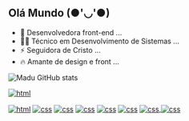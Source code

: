 ## Olá Mundo (●'◡'●)

- 🧠 Desenvolvedora front-end ...
- 🐱‍👤 Técnico em Desenvolvimento de Sistemas ...
- ⚡ Seguidora de Cristo ...
- 🔥 Amante de design e front ...

![Madu GitHub stats](https://github-readme-stats.vercel.app/api?username=madu-montes&show_icons=true&theme=onedark)

<a target="_blank" href="https://www.linkedin.com/in/maria-eduarda-montes-da-silva-28727322b/"><img align="center" alt="html" src="https://img.shields.io/badge/LinkedIn-0077B5?style=for-the-badge&logo=linkedin&logoColor=white"/></a>

<div style="display: inline_block"<br>
<a target="_blank" href="#"><img align="center" alt="html" src="https://img.shields.io/badge/HTML5-E34F26?style=for-the-badge&logo=html5&logoColor=white"/></a>
<a target="_blank" href="#"><img align="center" alt="css" src="https://img.shields.io/badge/CSS3-1572B6?style=for-the-badge&logo=css3&logoColor=white"/></a>
<a target="_blank" href="#"><img align="center" alt="css" src="https://img.shields.io/badge/Bootstrap-563D7C?style=for-the-badge&logo=bootstrap&logoColor=white"/></a>
<a target="_blank" href="#"><img align="center" alt="css" src="https://img.shields.io/badge/javascript-%23323330.svg?style=for-the-badge&logo=javascript&logoColor=%23F7DF1E"/></a>
<a target="_blank" href="#"><img align="center" alt="css" src="https://img.shields.io/badge/figma-%23F24E1E.svg?style=for-the-badge&logo=figma&logoColor=white"/></a>
<a target="_blank" href="https://www.duolingo.com/settings/account"><img align="center" alt="css" src="https://img.shields.io/badge/Duolingo-%234DC730.svg?style=for-the-badge&logo=Duolingo&logoColor=white"/></a>
<a target="_blank" href="#"><img align="center" alt="css" src="https://img.shields.io/badge/node.js-6DA55F?style=for-the-badge&logo=node.js&logoColor=white"/</a>
<a target="_blank" href="#"><img align="center" alt="css" src="https://img.shields.io/badge/react-%2320232a.svg?style=for-the-badge&logo=react&logoColor=%2361DAFB"/</a>
  
</div>
<br>






